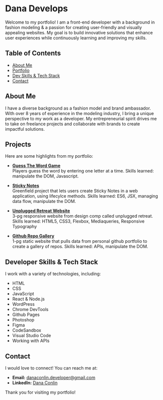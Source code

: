 # Dana Develops

Welcome to my portfolio! I am a front-end developer with a background in fashion modeling & a passion for creating user-friendly and visually appealing websites. My goal is to build innovative solutions that enhance user experiences while continuously learning and improving my skills.

## Table of Contents

- [About Me](#about-me)
- [Portfolio](#projects)
- [Dev Skills & Tech Stack](#skills)
- [Contact](#contact)

## About Me

I have a diverse background as a fashion model and brand ambassador. With over 8 years of experience in the modeling industry, I bring a unique perspective to my work as a developer. My entrepreneurial spirit drives me to take on freelance projects and collaborate with brands to create impactful solutions.

## Projects

Here are some highlights from my portfolio:

- **[Guess The Word Game](https://dcunivers.github.io/Guess-The-Word-Project/)**  
  Players guess the word by entering one letter at a time. Skills learned: manipulate the DOM, Javascript.

- **[Sticky Notes](https://p7c634.csb.app/)**  
  Greenfield project that lets users create Sticky Notes in a web application, using lifecylce methods. Skills learned: ES6, JSX, managing data flow, manipulate the DOM.

- **[Unplugged Retreat Website](https://dcunivers.github.io/unplugged-retreat-project/)**  
  3-pg responsive website from design comp called unplugged retreat. Skills learned: HTML5, CSS3, Flexbox, Mediaqueries, Responsive Typography

- **[Github Repo Gallery](https://dcunivers.github.io/Github-Repo-Gallery/)**  
  1-pg static website that pulls data from personal github portfolio to create a gallery of repos. Skills learned: APIs, manipulate the DOM.

## Developer Skills & Tech Stack

I work with a variety of technologies, including:

- HTML
- CSS
- JavaScript
- React & Node.js
- WordPress
- Chrome DevTools
- Github Pages
- Photoshop
- Figma
- CodeSandbox
- Visual Studio Code
- Working with APIs

## Contact

I would love to connect! You can reach me at:

- **Email:** [danaconlin.developer@gmail.com](mailto:your-email@example.com)
- **LinkedIn:** [Dana Conlin](https://www.linkedin.com/in/danaconlin)

Thank you for visiting my portfolio!